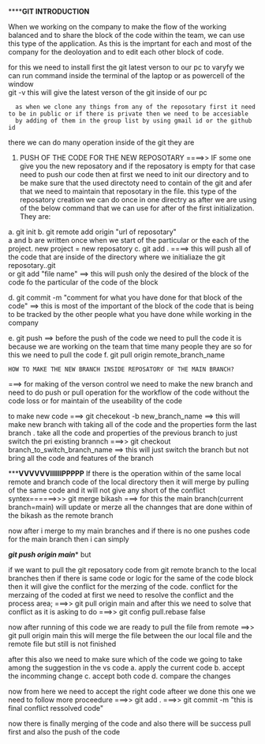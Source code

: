 
****************GIT INTRODUCTION************

When we working on the company to make the flow of the working balanced and to share the block of the code within the team, we can use 
this type of the application. As this is the imprtant for each and most of the company for the deoloyation and to edit each other block of 
code. 

for this we need to install first the git latest verson to our pc
to varyfy we can run command inside the terminal of the laptop or as powercell of the window  
      git -v
      this will give the latest verson of the git inside of our pc



      as when we clone any things from any of the reposotary first it need to be in public or if there is private then we need to be accesiable 
      by adding of them in the group list by using gmail id or the github id


there we can do many operation inside of the git they are
1. PUSH OF THE CODE FOR THE NEW REPOSOTARY ====>>
                                           IF some one give you the new reposatory and if the reposatory is empty for that case need to push our 
                                           code then at first we need to init our directory and to be make sure that the used directoty need 
                                           to contain of the git and afer that we need to maintain that reposotary in the file.
this type of the reposatory creation we can do once in one directry as after we are using of the below command that we can use for after of the 
first initialization. They are:



a. git init
b. git remote add origin "url of reposotary"  
       a and b are written once when we start of the particular or the each of the project. new project = new reposatory 
c. git add .  ====> this will push all of the code that are inside of the directory where we initialiaze the git reposotary..git   
              or git add "file name" ==> this will push only the desired of the block of the code fo the particular of the code of the block

d. git commit -m "comment for what you have done for that block of the code" ==> this is most of the important of the block of the code that is 
                                                                               being to be tracked by the other people what you have done while 
                                                                               working in the company 

e. git push ==> before the push of the code we need to pull the code it is because we are working on the team that time many people they are 
     so for this we need to pull the code 
f. git pull origin remote_branch_name  







    HOW TO MAKE THE NEW BRANCH INSIDE REPOSATORY OF THE MAIN BRANCH?
===> for making of the verson control we need to make the new branch and need to do push or pull operation for the workflow of the code without 
the code loss or for maintain of the useability of the code 
 

to make new code ===> git checekout -b new_branch_name ==> this will make new branch with taking all of the code and the properties form the last
                     branch . take all the code and properties of the previous branch
to just switch the pri existing brannch
===>> git checkout branch_to_switch_branch_name  ==> this will just switch the branch but not bring all the code and features of the branch


*******************VVVVVVIIIIIIPPPPP****************
If there is the operation within of the same local remote and branch code of the local directory then it will merge by pulling of the same code
and it will not give any short of the conflict 
syntex======>>> git merge bikash  ===> for this the main branch(current branch=main) will update or merze all the channges that are done within
of the bikash as the remote branch 

now after i merge to my main branches and if there is no one pushes code for the main branch then i can simply 



*********git push origin main********** 
but 

if we want to pull the git reposatory code from git remote branch to the local  branches then if there is same code or logic for the same of the code block
then it will give the conflict for the merzing of the code. 
conflict for the merzaing of the coded
at first we need to resolve the conflict and the process area;
===>>  git pull origin main
and after this we need to solve that conflict as it is asking to do 
===>> git config pull.rebase false 

now after running of this code we are ready to pull the file from remote 
==>> git pull origin main
this will merge the file between the our local file and the remote file but still is not finished 


after this also we need to make sure which of the code we going to take among the suggestion in the vs code 
a. apply the current code 
b. accept the incomming change 
c. accept both code 
d. compare the changes 

now from here we need to accept the right code 
afteer we done this one we need to follow more proceedure 
===>> git add .
===>> git commit -m "this is final conflict ressolved code"

now there is finally merging of the code and also there will be success pull first and also the push of the code  


